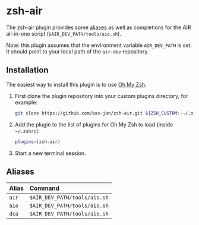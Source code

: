 # zsh-air

The zsh-air plugin provides some [aliases](#aliases) as well as completions for
the AIR all-in-one script (`$AIR_DEV_PATH/tools/aio.sh`).

Note: this plugin assumes that the environment variable `AIR_DEV_PATH` is set. It should point to your local path of the `air-dev` repository.

## Installation

The easiest way to install this plugin is to use [Oh My Zsh](https://github.com/robbyrussell/oh-my-zsh).

1. First clone the plugin repository into your custom plugins directory, for example:

    ```zsh
    git clone https://github.com/bas-jan/zsh-air.git ${ZSH_CUSTOM:-~/.oh-my-zsh/custom}/plugins/zsh-air
    ```

2. Add the plugin to the list of plugins for Oh My Zsh to load (inside `~/.zshrc`):

    ```zsh
    plugins=(zsh-air)
    ```

3. Start a new terminal session.

## Aliases

| Alias                | Command                                         |
|:---------------------|:------------------------------------------------|
| `air`                | `$AIR_DEV_PATH/tools/aio.sh`                    |
| `aio`                | `$AIR_DEV_PATH/tools/aio.sh`                    |
| `dca`                | `$AIR_DEV_PATH/tools/aio.sh`                    |
